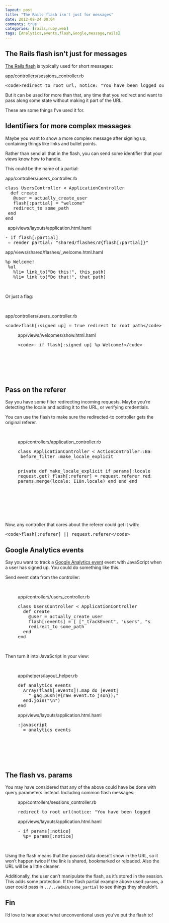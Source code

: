 ```yaml
---
layout: post
title: "The Rails flash isn't just for messages"
date: 2012-08-24 00:04
comments: true
categories: [rails,ruby,web]
tags: [Analytics,events,flash,Google,message,rails]
---
```

## The Rails flash isn't just for messages
<a href="http://guides.rubyonrails.org/action_controller_overview.html#the-flash">The Rails flash</a> is typically used for short messages:

app/controllers/sessions_controller.rb
<pre>&lt;code&gt;redirect_to root_url, notice: &quot;You have been logged out.&quot;&lt;/code&gt;</pre>
But it can be used for more than that, any time that you redirect and want to pass along some state without making it part of the URL.

These are some things I’ve used it for.
<h2>Identifiers for more complex messages</h2>
Maybe you want to show a more complex message after signing up, containing things like links and bullet points.

Rather than send all that in the flash, you can send some identifier that your views know how to handle.

This could be the name of a partial:

app/controllers/users_controller.rb
<pre>class UsersController &lt; ApplicationController
  def create
   @user = actually_create_user
   flash[:partial] = &quot;welcome&quot;
   redirect_to some_path
 end
end</pre>


&nbsp;
app/views/layouts/application.html.haml
</figcaption>
<div>
<pre>- if flash[:partial]
 = render partial: &quot;shared/flashes/#{flash[:partial]}&quot;</pre>
app/views/shared/flashes/_welcome.html.haml

</div>

<pre>%p Welcome!
 %ul
   %li= link_to(&quot;Do this!&quot;, this_path)
   %li= link_to(&quot;Do that!&quot;, that_path)</pre>
</figure>

&nbsp;


Or just a flag:



&nbsp;

app/controllers/users_controller.rb
<div>
<pre>&lt;code&gt;flash[:signed_up] = true redirect_to root_path&lt;/code&gt;</pre>
</div>
</figure> <figure> <figcaption>app/views/welcomes/show.html.haml</figcaption>
<div>
<pre>&lt;code&gt;- if flash[:signed_up] %p Welcome!&lt;/code&gt;</pre>
</div>
</figure>

&nbsp;

&nbsp;

&nbsp;
<h2>Pass on the referer</h2>
Say you have some filter redirecting incoming requests. Maybe you’re detecting the locale and adding it to the URL, or verifying credentials.

You can use the flash to make sure the redirected-to controller gets the original referer.

&nbsp;

<figure> <figcaption>app/controllers/application_controller.rb</figcaption>
<div>
<pre>class ApplicationController &lt; ActionController::Base
 before_filter :make_locale_explicit

  private
  def make_locale_explicit
    if params[:locale].blank? &amp;&amp; request.get?
      flash[:referer] = request.referer
      redirect_to params.merge(locale: I18n.locale)
    end
  end
end</pre>
</div>
</figure>

&nbsp;

&nbsp;

&nbsp;

Now, any controller that cares about the referer could get it with:
<pre>&lt;code&gt;flash[:referer] || request.referer&lt;/code&gt;</pre>
<h2>Google Analytics events</h2>
Say you want to track a <a href="https://developers.google.com/analytics/devguides/collection/gajs/eventTrackerGuide">Google Analytics event</a> event with JavaScript when a user has signed up. You could do something like this.

Send event data from the controller:

&nbsp;

<figure> <figcaption>app/controllers/users_controller.rb</figcaption>
<div>
<pre>class UsersController &lt; ApplicationController
  def create
    @user = actually_create_user
    flash[:events] = [ [&quot;_trackEvent&quot;, &quot;users&quot;, &quot;signup&quot;] ]
    redirect_to some_path
  end
end</pre>
</div>
</figure>

&nbsp;


Then turn it into JavaScript in your view:

&nbsp;

<figure> <figcaption>app/helpers/layout_helper.rb</figcaption>
<div>
<pre>def analytics_events
  Array(flash[:events]).map do |event|
    &quot;_gaq.push(#{raw event.to_json});&quot;
  end.join(&quot;\n&quot;)
end</pre>
</div>
</figure> <figure> <figcaption>app/views/layouts/application.html.haml</figcaption>
<div>
<pre>:javascript
  = analytics_events</pre>
</div>
</figure>

&nbsp;

&nbsp;

&nbsp;
<h2>The flash vs. params</h2>
You may have considered that any of the above could have be done with query parameters instead. Including common flash messages:
&nbsp;

<figure> <figcaption>app/controllers/sessions_controller.rb</figcaption>
<div>
<pre>redirect_to root_url(notice: &quot;You have been logged out.&quot;)</pre>
<span style="font-size: small;"><span style="line-height: normal;">
</span></span>

</div>
</figure> <figure> <figcaption>app/views/layouts/application.html.haml</figcaption>
<div>
<pre>- if params[:notice]
  %p= params[:notice]</pre>
</div>
</figure>

&nbsp;

Using the flash means that the passed data doesn’t show in the URL, so it won’t happen twice if the link is shared, bookmarked or reloaded. Also the URL will be a little cleaner.

Additionally, the user can’t manipulate the flash, as it’s stored in the session. This adds some protection. If the flash partial example above used <code>params</code>, a user could pass in <code>../../admin/some_partial</code> to see things they shouldn’t.
<h2>Fin</h2>
I’d love to hear about what unconventional uses you’ve put the flash to!
